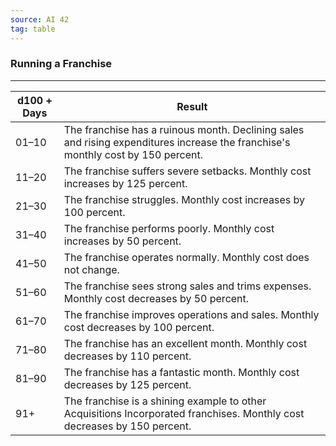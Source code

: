```yaml
---
source: AI 42
tag: table
---
```


### Running a Franchise
---
|d100 + Days|Result|
|----|------------|
|01–10|The franchise has a ruinous month. Declining sales and rising expenditures increase the franchise's monthly cost by 150 percent.|
|11–20|The franchise suffers severe setbacks. Monthly cost increases by 125 percent.|
|21–30|The franchise struggles. Monthly cost increases by 100 percent.|
|31–40|The franchise performs poorly. Monthly cost increases by 50 percent.|
|41–50|The franchise operates normally. Monthly cost does not change.|
|51–60|The franchise sees strong sales and trims expenses. Monthly cost decreases by 50 percent.|
|61–70|The franchise improves operations and sales. Monthly cost decreases by 100 percent.|
|71–80|The franchise has an excellent month. Monthly cost decreases by 110 percent.|
|81–90|The franchise has a fantastic month. Monthly cost decreases by 125 percent.|
|91+|The franchise is a shining example to other Acquisitions Incorporated franchises. Monthly cost decreases by 150 percent.|
